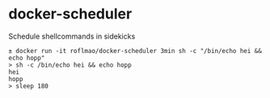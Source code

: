 # docker-scheduler
Schedule shellcommands in sidekicks

```
± docker run -it roflmao/docker-scheduler 3min sh -c "/bin/echo hei && echo hopp"
> sh -c /bin/echo hei && echo hopp
hei
hopp
> sleep 180
```
